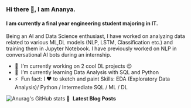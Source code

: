 ### Hi there 👋, I am Ananya.
#### I am currently a final year engineering student majoring in IT.
Being an AI and Data Science enthusiast, I have worked on analyzing data related to various ML,DL models (NLP, LSTM, Classification etc.) and training them in Jupyter Notebook. I have previously worked on NLP in conversational AI bots during an internship.

- 🔭 &nbsp;I’m currently working on 2 cool DL projects 😉
- 🌱 &nbsp;I’m currently learning Data Analysis with SQL and Python
- ⚡ &nbsp;Fun fact: I ❤️ to sketch and paint
Skills: EDA (Exploratory Data Analysis)/ Python / Intermediate SQL / ML / DL

![Anurag's GitHub stats](https://github-readme-stats.vercel.app/api?username=ananyasgit&show_icons=true&theme=tokyonight)
📕 &nbsp;**Latest Blog Posts**
<!-- BLOG-POST-LIST:START -->
<!-- BLOG-POST-LIST:END -->

